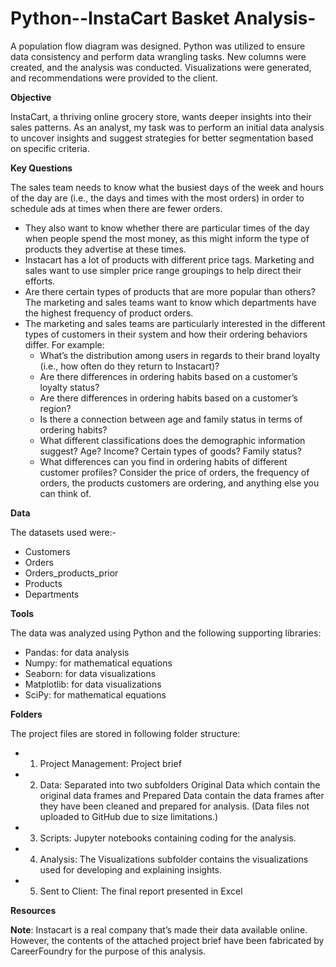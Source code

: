 # Python--InstaCart Basket Analysis-

A population flow diagram was designed. Python was utilized to ensure data consistency and perform data wrangling tasks. New columns were created, and the analysis was conducted. Visualizations were generated, and recommendations were provided to the client.

**Objective**

InstaCart, a thriving online grocery store, wants deeper insights into their sales patterns. As an analyst, my task was to perform an initial data analysis to uncover insights and suggest strategies for better segmentation based on specific criteria. 

**Key Questions**

The sales team needs to know what the busiest days of the week and hours of the day are (i.e., the days and times with the most orders) in order to schedule ads at times when there are fewer orders.

- They also want to know whether there are particular times of the day when people spend the most money, as this might inform the type of products they advertise at these times.
- Instacart has a lot of products with different price tags. Marketing and sales want to use simpler price range groupings to help direct their efforts.
- Are there certain types of products that are more popular than others? The marketing and sales teams want to know which departments have the highest frequency of product orders.
- The marketing and sales teams are particularly interested in the different types of customers in their system and how their ordering behaviors differ. For example:
  - What’s the distribution among users in regards to their brand loyalty (i.e., how often do they return to Instacart)?
  - Are there differences in ordering habits based on a customer’s loyalty status?
  - Are there differences in ordering habits based on a customer’s region?
  - Is there a connection between age and family status in terms of ordering habits?
  - What different classifications does the demographic information suggest? Age? Income? Certain types of goods? Family status?
  - What differences can you find in ordering habits of different customer profiles? Consider the price of orders, the frequency of orders, the products customers are ordering, and anything else you can think of.
 
**Data**

The datasets used were:-
- Customers
- Orders
- Orders_products_prior
- Products
- Departments

**Tools**

The data was analyzed using Python and the following supporting libraries:
- Pandas: for data analysis
- Numpy: for mathematical equations
- Seaborn: for data visualizations
- Matplotlib: for data visualizations
- SciPy: for mathematical equations

**Folders**

The project files are stored in following folder structure:
- 01) Project Management: Project brief
- 02) Data: Separated into two subfolders Original Data which contain the original data frames and Prepared Data contain the data frames after they have been cleaned and prepared for analysis. (Data files not uploaded to GitHub due to size limitations.)
- 03) Scripts: Jupyter notebooks containing coding for the analysis.
- 04) Analysis: The Visualizations subfolder contains the visualizations used for developing and explaining insights.
- 05) Sent to Client: The final report presented in Excel

**Resources**

**Note**: Instacart is a real company that’s made their data available online. However, the contents of the attached project brief have been fabricated by CareerFoundry for the purpose of this analysis.









